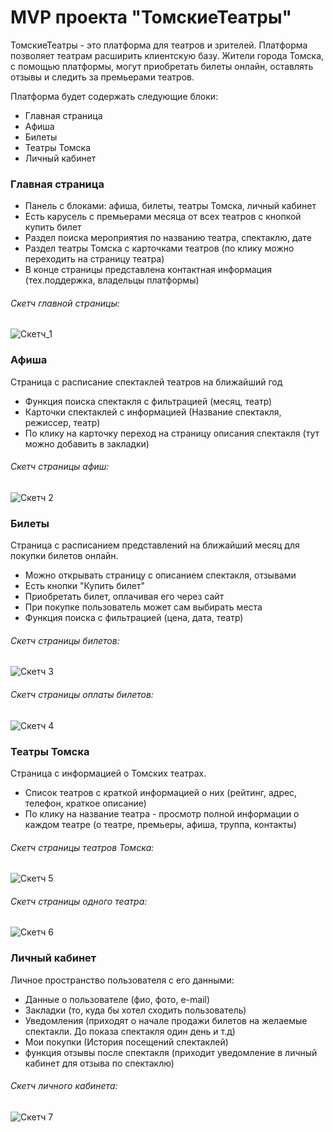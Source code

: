 # MVP проекта "ТомскиеТеатры"
ТомскиеТеатры - это платформа для театров и зрителей. Платформа позволяет театрам расширить клиентскую базу. Жители города Томска, с помощью платформы, могут приобретать билеты онлайн, оставлять отзывы и следить за премьерами театров.

Платформа будет содержать следующие блоки:
+ Главная страница
+ Афиша
+ Билеты
+ Театры Томска
+ Личный кабинет

### Главная страница

+ Панель с блоками: афиша, билеты, театры Томска, личный кабинет
+ Есть карусель с премьерами месяца от всех театров с кнопкой купить билет
+ Раздел поиска мероприятия по названию театра, спектаклю, дате
+ Раздел театры Томска с карточками театров (по клику можно переходить на страницу театра)
+ В конце страницы представлена контактная информация (тех.поддержка, владельцы платформы)

###### Скетч главной страницы:

![Скетч_1](https://schstp.github.io/Theater-Platform/passport/mvp/%D0%93%D0%BB%D0%B0%D0%B2%D0%BD%D0%B0%D1%8F%20%D1%81%D1%82%D1%80%D0%B0%D0%BD%D0%B8%D1%86%D0%B0.png)

### Афиша

Страница с расписание спектаклей театров на ближайший год
+ Функция поиска спектакля с фильтрацией (месяц, театр)
+ Карточки спектаклей с информацией (Название спектакля, режиссер, театр)
+ По клику на карточку переход на страницу описания спектакля (тут можно добавить в закладки)

###### Скетч страницы афиш:

![Скетч 2](https://schstp.github.io/Theater-Platform/passport/mvp/Афиша.png)

### Билеты

Страница с расписанием представлений на ближайший месяц для покупки билетов онлайн.
+ Можно открывать страницу с описанием спектакля, отзывами
+ Есть кнопки "Купить билет"
+ Приобретать билет, оплачивая его через сайт
+ При покупке пользователь может сам выбирать места
+ Функция поиска с фильтрацией (цена, дата, театр)

###### Скетч страницы билетов:

![Скетч 3](https://schstp.github.io/Theater-Platform/passport/mvp/%D0%91%D0%B8%D0%BB%D0%B5%D1%82%D1%8B.png)

###### Скетч страницы оплаты билетов:

![Скетч 4](https://schstp.github.io/Theater-Platform/passport/mvp/%D0%9F%D0%BE%D0%BA%D1%83%D0%BF%D0%BA%D0%B0%20%D0%B1%D0%B8%D0%BB%D0%B5%D1%82%D0%B0.png)

### Театры Томска

Страница с информацией о Томских театрах. 
+ Список театров с краткой информацией о них (рейтинг, адрес, телефон, краткое описание)
+ По клику на название театра - просмотр полной информации о каждом театре (о театре, премьеры, афиша, труппа, контакты)

###### Скетч страницы театров Томска:
![Скетч 5](https://schstp.github.io/Theater-Platform/passport/mvp/%D0%A2%D0%B5%D0%B0%D1%82%D1%80%D1%8B%20%D0%A2%D0%BE%D0%BC%D1%81%D0%BA%D0%B0.png)

###### Скетч страницы одного театра:
![Скетч 6](https://schstp.github.io/Theater-Platform/passport/mvp/%D0%A1%D1%82%D1%80%D0%B0%D0%BD%D0%B8%D1%86%D0%B0%20%D1%82%D0%B5%D0%B0%D1%82%D1%80%D0%B0.png)

### Личный кабинет

Личное пространство пользователя с его данными:
+ Данные о пользователе (фио, фото, e-mail)
+ Закладки (то, куда бы хотел сходить пользователь)
+ Уведомления (приходят о начале продажи билетов на желаемые спектакли. До показа спектакля один день и т.д)
+ Мои покупки (История посещений спектаклей) 
+ функция отзывы после спектакля (приходит уведомление в личный кабинет для отзыва по спектаклю)

###### Скетч личного кабинета:

![Скетч 7](https://schstp.github.io/Theater-Platform/passport/mvp/Личный%20кабинет.png)

